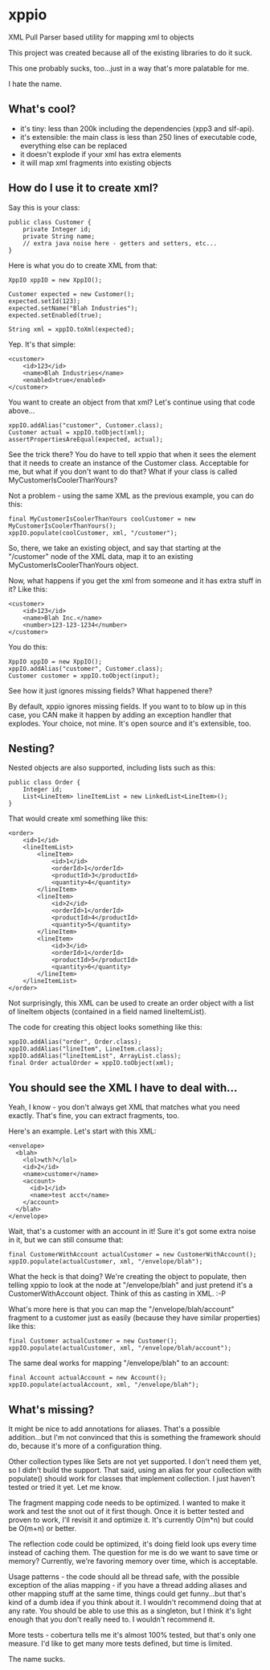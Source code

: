 xppio
=====

XML Pull Parser based utility for mapping xml to objects

This project was created because all of the existing libraries to do it suck.

This one probably sucks, too...just in a way that's more palatable for me.

I hate the name.


What's cool?
------
* it's tiny: less than 200k including the dependencies (xpp3 and slf-api).
* it's extensible: the main class is less than 250 lines of executable code, everything else can be replaced
* it doesn't explode if your xml has extra elements
* it will map xml fragments into existing objects


How do I use it to create xml?
------

Say this is your class:

	public class Customer {
		private Integer id;
		private String name;
		// extra java noise here - getters and setters, etc...
	}

Here is what you do to create XML from that:

	XppIO xppIO = new XppIO();

	Customer expected = new Customer();
	expected.setId(123);
	expected.setName("Blah Industries");
	expected.setEnabled(true);

	String xml = xppIO.toXml(expected);

Yep. It's that simple:

	<customer>
		<id>123</id>
		<name>Blah Industries</name>
		<enabled>true</enabled>
	</customer>

You want to create an object from that xml? Let's continue using that code above...

	xppIO.addAlias("customer", Customer.class);
	Customer actual = xppIO.toObject(xml);
	assertPropertiesAreEqual(expected, actual);

See the trick there? You do have to tell xppio that when it sees the <customer> element that it needs to create an
instance of the Customer class. Acceptable for me, but what if you don't want to do that? What if your class is called
MyCustomerIsCoolerThanYours?

Not a problem - using the same XML as the previous example, you can do this:

	final MyCustomerIsCoolerThanYours coolCustomer = new MyCustomerIsCoolerThanYours();
	xppIO.populate(coolCustomer, xml, "/customer");

So, there, we take an existing object, and say that starting at the "/customer" node of the XML data, map it to an
existing MyCustomerIsCoolerThanYours object.

Now, what happens if you get the xml from someone and it has extra stuff in it? Like this:

	<customer>
		<id>123</id>
		<name>Blah Inc.</name>
		<number>123-123-1234</number>
	</customer>

You do this:

	XppIO xppIO = new XppIO();
	xppIO.addAlias("customer", Customer.class);
	Customer customer = xppIO.toObject(input);

See how it just ignores missing fields? What happened there?

By default, xppio ignores missing fields. If you want to to blow up in this case, you CAN make it happen by adding an
exception handler that explodes. Your choice, not mine. It's open source and it's extensible, too.

Nesting?
------

Nested objects are also supported, including lists such as this:

	public class Order {
		Integer id;
		List<LineItem> lineItemList = new LinkedList<LineItem>();
	}

That would create xml something like this:

	<order>
		<id>1</id>
		<lineItemList>
			<lineItem>
				<id>1</id>
				<orderId>1</orderId>
				<productId>3</productId>
				<quantity>4</quantity>
			</lineItem>
			<lineItem>
				<id>2</id>
				<orderId>1</orderId>
				<productId>4</productId>
				<quantity>5</quantity>
			</lineItem>
			<lineItem>
				<id>3</id>
				<orderId>1</orderId>
				<productId>5</productId>
				<quantity>6</quantity>
			</lineItem>
		</lineItemList>
	</order>

Not surprisingly, this XML can be used to create an order object with a list of lineItem objects (contained in a field
named lineItemList).

The code for creating this object looks something like this:

	xppIO.addAlias("order", Order.class);
	xppIO.addAlias("lineItem", LineItem.class);
	xppIO.addAlias("lineItemList", ArrayList.class);
	final Order actualOrder = xppIO.toObject(xml);

You should see the XML I have to deal with...
------
Yeah, I know - you don't always get XML that matches what you need exactly. That's fine, you can extract fragments, too.

Here's an example. Let's start with this XML:

	<envelope>
	  <blah>
		<lol>wth?</lol>
		<id>2</id>
		<name>customer</name>
		<account>
		  <id>1</id>
		  <name>test acct</name>
		</account>
	  </blah>
	</envelope>

Wait, that's a customer with an account in it! Sure it's got some extra noise in it, but we can still consume that:

	final CustomerWithAccount actualCustomer = new CustomerWithAccount();
	xppIO.populate(actualCustomer, xml, "/envelope/blah");

What the heck is that doing? We're creating the object to populate, then telling xppio to look at the node at
"/envelope/blah" and just pretend it's a CustomerWithAccount object. Think of this as casting in XML. :-P

What's more here is that you can map the "/envelope/blah/account" fragment to a customer just as easily (because they
have similar properties) like this:

	final Customer actualCustomer = new Customer();
	xppIO.populate(actualCustomer, xml, "/envelope/blah/account");

The same deal works for mapping "/envelope/blah" to an account:

	final Account actualAccount = new Account();
	xppIO.populate(actualAccount, xml, "/envelope/blah");


What's missing?
------
It might be nice to add annotations for aliases. That's a possible addition...but I'm not convinced that this is
something the framework should do, because it's more of a configuration thing.

Other collection types like Sets are not yet supported. I don't need them yet, so I didn't build the support.
That said, using an alias for your collection with populate() should work for classes that implement collection. I just
haven't tested or tried it yet. Let me know.

The fragment mapping code needs to be optimized. I wanted to make it work and test the snot out of it first though. Once
it is better tested and proven to work, I'll revisit it and optimize it. It's currently O(m*n) but could be O(m+n) or
better.

The reflection code could be optimized, it's doing field look ups every time instead of caching them. The question for
me is do we want to save time or memory? Currently, we're favoring memory over time, which is acceptable.

Usage patterns - the code should all be thread safe, with the possible exception of the alias mapping - if you have a
thread adding aliases and other mapping stuff at the same time, things could get funny...but that's kind of a dumb idea
if you think about it. I wouldn't recommend doing that at any rate. You should be able to use this as a singleton, but
I think it's light enough that you don't really need to. I wouldn't recommend it.

More tests - cobertura tells me it's almost 100% tested, but that's only one measure. I'd like to get many more tests
defined, but time is limited.

The name sucks.

